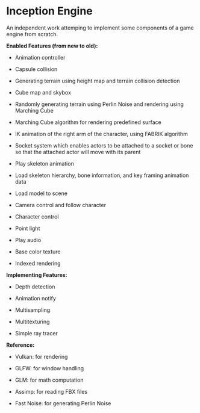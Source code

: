 # Inception Engine
An independent work attemping to implement some components of a game engine from scratch. 

**Enabled Features (from new to old):**

* Animation controller

* Capsule collision

* Generating terrain using height map and terrain collision detection

* Cube map and skybox

* Randomly generating terrain using Perlin Noise and rendering using Marching Cube

* Marching Cube algorithm for rendering predefined surface

* IK animation of the right arm of the character, using FABRIK algorithm

* Socket system which enables actors to be attached to a socket or bone so that the attached actor will move
  with its parent
    
* Play skeleton animation
      
* Load skeleton hierarchy, bone information, and key framing animation data

* Load model to scene

* Camera control and follow character

* Character control

* Point light

* Play audio

* Base color texture

* Indexed rendering



**Implementing Features:**
  
  * Depth detection
  
  * Animation notify
  
  * Multisampling
  
  * Multitexturing
  
  * Simple ray tracer
  
  **Reference:**
  
  * Vulkan: for rendering
  
  * GLFW: for window handling
  
  * GLM: for math computation
  
  * Assimp: for reading FBX files
  
  * Fast Noise: for generating Perlin Noise

